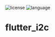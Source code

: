 ![license](https://img.shields.io/github/license/hhk7734/flutter_i2c)
![language](https://img.shields.io/github/languages/top/hhk7734/flutter_i2c)

# flutter_i2c

